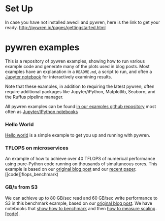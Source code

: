 # Set Up

In case you have not installed awecli and pywren, here is the link to get your ready.
http://pywren.io/pages/gettingstarted.html



# pywren examples

This is a repository of pywren examples, showing how to run various
example code and generate many of the plots used in blog posts.
Most examples have an explanation in a `README.md`, a script to run, and
often a [Jupyter notebook](http://jupyter.org/) for interactively examining
results. 

Note that these examples, in addition to requiring the latest pywren, 
often require additional packages like Jupyter/iPython, Matplotlib, Seaborn, 
and the Ruffus pipeline manager. 


All pywren examples can be found [in our examples github repository](https://github.com/pywren/examples) 
most often as [Jupyter/IPython notebooks](http://jupyter.org/)

### Hello World

[Hello world](hello_world/hello_world.ipynb) is a simple example to
get you up and running with pywren.

### TFLOPS on microservices

An example of how to achieve over 40 TFLOPS of numerical performance
using pure-Python code running on thousands of simultaneous
cores. This example is based on our [original blog post](http://pywren.io/pywren.html) and
our
[recent paper](https://arxiv.org/abs/1702.04024). [[code]]flops_benchmark)

### GB/s from S3
We can achieve up to 80 GB/sec read and 60 GB/sec write performance to S3 in this
benchmark example, based on our [original blog post](http://pywren.io/pywren_s3.html). We have
notebooks that [show how to benchmark](benchmark_s3/s3_benchmark.ipynb) and then [how to measure scaling](benchmark_s3/s3_scaling.ipynb). [[code]](benchmark_s3/). 




